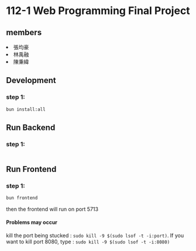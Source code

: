 # 112-1 Web Programming Final Project
## members
<nl>
<li>張均豪</li>
<li>林禹融</li>
<li>陳秉緯</li>
</nl>

## Development
### step 1:
```sh
bun install:all
```

## Run Backend
### step 1:
```sh

```

## Run Frontend
### step 1:
```sh
bun frontend
```
then the frontend will run on port 5713

#### Problems may occur
kill the port being stucked : `sudo kill -9 $(sudo lsof -t -i:port)`. If you want to kill port 8080, type : `sudo kill -9 $(sudo lsof -t -i:8080)`

